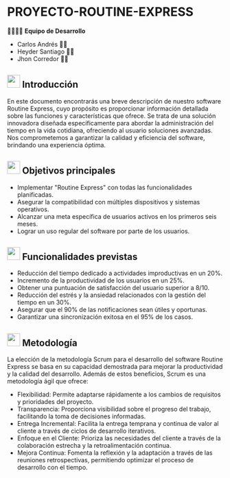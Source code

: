 # PROYECTO-ROUTINE-EXPRESS

👩‍💻👨‍💻 **Equipo de Desarrollo**
- Carlos Andrés 👨‍💼
- Heyder Santiago 👨‍💼
- Jhon Corredor 👨‍💼

## <img src="https://emojipedia-us.s3.dualstack.us-west-1.amazonaws.com/thumbs/240/apple/285/rocket_1f680.png" width="30" height="30" /> Introducción 
En este documento encontrarás una breve descripción de nuestro software Routine Express, cuyo propósito es proporcionar información detallada sobre las funciones y características que ofrece. Se trata de una solución innovadora diseñada específicamente para abordar la administración del tiempo en la vida cotidiana, ofreciendo al usuario soluciones avanzadas. Nos comprometemos a garantizar la calidad y eficiencia del software, brindando una experiencia óptima.

## <img src="https://emojipedia-us.s3.dualstack.us-west-1.amazonaws.com/thumbs/240/apple/285/target-board_1f5e3-fe0f.png" width="30" height="30" /> Objetivos principales 
- Implementar "Routine Express" con todas las funcionalidades planificadas.
- Asegurar la compatibilidad con múltiples dispositivos y sistemas operativos.
- Alcanzar una meta específica de usuarios activos en los primeros seis meses.
- Lograr un uso regular del software por parte de los usuarios.

## <img src="https://emojipedia-us.s3.dualstack.us-west-1.amazonaws.com/thumbs/240/apple/285/list_1f5d1-fe0f.png" width="30" height="30" /> Funcionalidades previstas 
- Reducción del tiempo dedicado a actividades improductivas en un 20%.
- Incremento de la productividad de los usuarios en un 25%.
- Obtener una puntuación de satisfacción del usuario superior a 8/10.
- Reducción del estrés y la ansiedad relacionados con la gestión del tiempo en un 30%.
- Asegurar que el 90% de las notificaciones sean útiles y oportunas.
- Garantizar una sincronización exitosa en el 95% de los casos.

## <img src="https://emojipedia-us.s3.dualstack.us-west-1.amazonaws.com/thumbs/240/apple/285/magnifying-glass-tilted-left_1f50d.png" width="30" height="30" /> Metodología 
La elección de la metodología Scrum para el desarrollo del software Routine Express se basa en su capacidad demostrada para mejorar la productividad y la calidad del desarrollo. Además de estos beneficios, Scrum es una metodología ágil que ofrece:

- Flexibilidad: Permite adaptarse rápidamente a los cambios de requisitos y prioridades del proyecto.
- Transparencia: Proporciona visibilidad sobre el progreso del trabajo, facilitando la toma de decisiones informadas.
- Entrega Incremental: Facilita la entrega temprana y continua de valor al cliente a través de ciclos de desarrollo iterativos.
- Enfoque en el Cliente: Prioriza las necesidades del cliente a través de la colaboración estrecha y la retroalimentación continua.
- Mejora Continua: Fomenta la reflexión y la adaptación a través de las reuniones retrospectivas, permitiendo optimizar el proceso de desarrollo con el tiempo.
